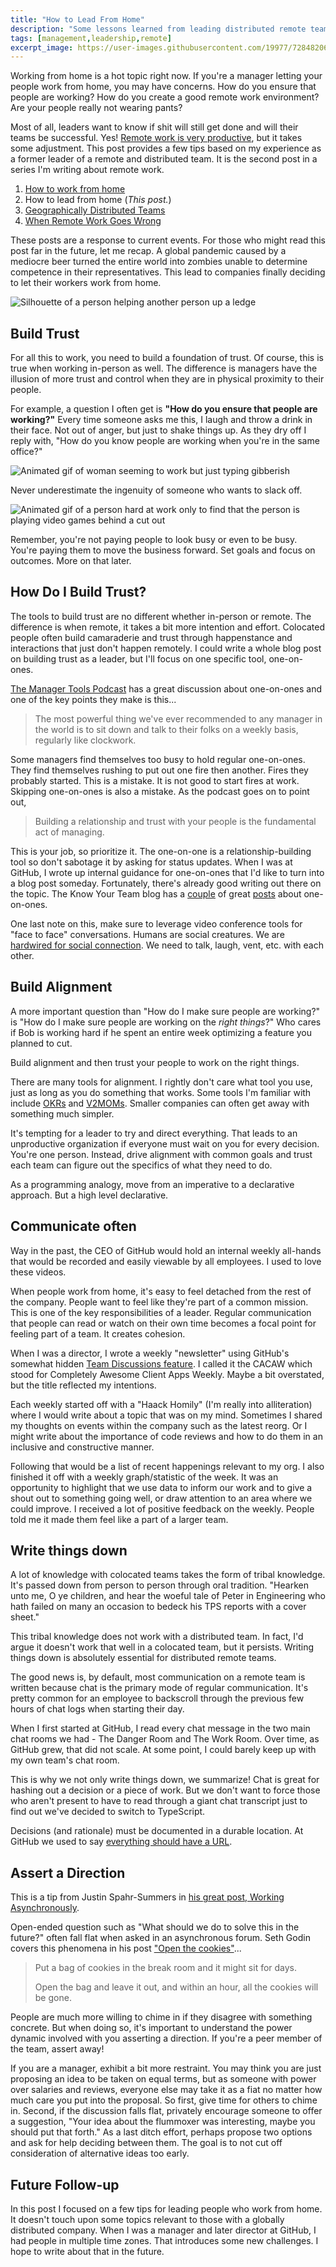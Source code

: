 ```yaml
---
title: "How to Lead From Home"
description: "Some lessons learned from leading distributed remote teams from the comfort of my home."
tags: [management,leadership,remote]
excerpt_image: https://user-images.githubusercontent.com/19977/72848206-f4331b00-3c58-11ea-80f9-9ca3d5ebf2e1.jpg
---
```


Working from home is a hot topic right now. If you're a manager letting your people work from home, you may have concerns. How do you ensure that people are working? How do you create a good remote work environment? Are your people really not wearing pants?

Most of all, leaders want to know if shit will still get done and will their teams be successful. Yes! [Remote work is very productive](https://www.businessnewsdaily.com/15259-working-from-home-more-productive.html), but it takes some adjustment. This post provides a few tips based on my experience as a former leader of a remote and distributed team. It is the second post in a series I'm writing about remote work.

1. [How to work from home](https://haacked.com/archive/2020/03/03/how-to-work-from-home/)
2. How to lead from home (_This post._)
3. [Geographically Distributed Teams](https://haacked.com/archive/2020/03/09/geographically-distributed-teams/)
4. [When Remote Work Goes Wrong](https://haacked.com/archive/2020/03/11/when-remote-work-goes-wrong/)

These posts are a response to current events. For those who might read this post far in the future, let me recap. A global pandemic caused by a mediocre beer turned the entire world into zombies unable to determine competence in their representatives. This lead to companies finally deciding to let their workers work from home.

![Silhouette of a person helping another person up a ledge](https://user-images.githubusercontent.com/19977/72848206-f4331b00-3c58-11ea-80f9-9ca3d5ebf2e1.jpg)

## Build Trust

For all this to work, you need to build a foundation of trust. Of course, this is true when working in-person as well. The difference is managers have the illusion of more trust and control when they are in physical proximity to their people.

For example, a question I often get is __"How do you ensure that people are working?"__ Every time someone asks me this, I laugh and throw a drink in their face. Not out of anger, but just to shake things up. As they dry off I reply with, "How do you know people are working when you're in the same office?"

![Animated gif of woman seeming to work but just typing gibberish](https://media0.giphy.com/media/LGWYfM9Dd7Kuc/giphy.gif?cid=790b76115d8e968f31dd06c6f7a37c43cd813e7b55dfc02f&rid=giphy.gif)

Never underestimate the ingenuity of someone who wants to slack off.

![Animated gif of a person hard at work only to find that the person is playing video games behind a cut out](https://user-images.githubusercontent.com/19977/75921285-b9a2cd80-5e15-11ea-81bf-9081c2d57a5e.gif)

Remember, you're not paying people to look busy or even to be busy. You're paying them to move the business forward. Set goals and focus on outcomes. More on that later.

## How Do I Build Trust?

The tools to build trust are no different whether in-person or remote. The difference is when remote, it takes a bit more intention and effort. Colocated people often build camaraderie and trust through happenstance and interactions that just don't happen remotely. I could write a whole blog post on building trust as a leader, but I'll focus on one specific tool, one-on-ones.

[The Manager Tools Podcast](https://www.manager-tools.com/2005/07/the-single-most-effective-management-tool-part-1) has a great discussion about one-on-ones and one of the key points they make is this...

> The most powerful thing we've ever recommended to any manager in the world is to sit down and talk to their folks on a weekly basis, regularly like clockwork.

Some managers find themselves too busy to hold regular one-on-ones. They find themselves rushing to put out one fire then another. Fires they probably started. This is a mistake. It is not good to start fires at work. Skipping one-on-ones is also a mistake. As the podcast goes on to point out,

> Building a relationship and trust with your people is the fundamental act of managing.

This is your job, so prioritize it. The one-on-one is a relationship-building tool so don't sabotage it by asking for status updates. When I was at GitHub, I wrote up internal guidance for one-on-ones that I'd like to turn into a blog post someday. Fortunately, there's already good writing out there on the topic. The Know Your Team blog has a [couple](https://knowyourteam.com/blog/2017/12/01/how-to-have-an-honest-one-on-one-meeting-with-an-employee/) of great [posts](https://knowyourteam.com/blog/2019/10/10/the-5-mistakes-youre-making-in-your-one-on-one-meetings-with-direct-reports/) about one-on-ones.

One last note on this, make sure to leverage video conference tools for "face to face" conversations. Humans are social creatures. We are [hardwired for social connection](https://www.scientificamerican.com/article/why-we-are-wired-to-connect/). We need to talk, laugh, vent, etc. with each other.

## Build Alignment

A more important question than "How do I make sure people are working?" is "How do I make sure people are working on the _right things_?" Who cares if Bob is working hard if he spent an entire week optimizing a feature you planned to cut.

Build alignment and then trust your people to work on the right things.

There are many tools for alignment. I rightly don't care what tool you use, just as long as you do something that works. Some tools I'm familiar with include [OKRs](https://medium.com/startup-tools/okrs-5afdc298bc28) and [V2MOMs](https://www.salesforce.com/blog/2013/04/how-to-create-alignment-within-your-company.html). Smaller companies can often get away with something much simpler.

It's tempting for a leader to try and direct everything. That leads to an unproductive organization if everyone must wait on you for every decision. You're one person. Instead, drive alignment with common goals and trust each team can figure out the specifics of what they need to do.

As a programming analogy, move from an imperative to a declarative approach. But a high level declarative.

## Communicate often

Way in the past, the CEO of GitHub would hold an internal weekly all-hands that would be recorded and easily viewable by all employees. I used to love these videos.

When people work from home, it's easy to feel detached from the rest of the company. People want to feel like they're part of a common mission. This is one of the key responsibilities of a leader. Regular communication that people can read or watch on their own time becomes a focal point for feeling part of a team. It creates cohesion.

When I was a director, I wrote a weekly "newsletter" using GitHub's somewhat hidden [Team Discussions feature](https://blog.github.com/2017-11-20-introducing-team-discussions/). I called it the CACAW which stood for Completely Awesome Client Apps Weekly. Maybe a bit overstated, but the title reflected my intentions.

Each weekly started off with a "Haack Homily" (I'm really into alliteration) where I would write about a topic that was on my mind. Sometimes I shared my thoughts on events within the company such as the latest reorg. Or I might write about the importance of code reviews and how to do them in an inclusive and constructive manner.

Following that would be a list of recent happenings relevant to my org. I also finished it off with a weekly graph/statistic of the week. It was an opportunity to highlight that we use data to inform our work and to give a shout out to something going well, or draw attention to an area where we could improve. I received a lot of positive feedback on the weekly. People told me it made them feel like a part of a larger team.

## Write things down

A lot of knowledge with colocated teams takes the form of tribal knowledge. It's passed down from person to person through oral tradition. "Hearken unto me, O ye children, and hear the woeful tale of Peter in Engineering who hath failed on many an occasion to bedeck his TPS reports with a cover sheet."

This tribal knowledge does not work with a distributed team. In fact, I'd argue it doesn't work that well in a colocated team, but it persists. Writing things down is absolutely essential for distributed remote teams.

The good news is, by default, most communication on a remote team is written because chat is the primary mode of regular communication. It's pretty common for an employee to backscroll through the previous few hours of chat logs when starting their day.

When I first started at GitHub, I read every chat message in the two main chat rooms we had - The Danger Room and The Work Room. Over time, as GitHub grew, that did not scale. At some point, I could barely keep up with my own team's chat room.

This is why we not only write things down, we summarize! Chat is great for hashing out a decision or a piece of work. But we don't want to force those who aren't present to have to read through a giant chat transcript just to find out we've decided to switch to TypeScript.

Decisions (and rationale) must be documented in a durable location. At GitHub we used to say [everything should have a URL](https://ben.balter.com/2015/11/12/why-urls/).

## Assert a Direction

This is a tip from Justin Spahr-Summers in [his great post, Working Asynchronously](https://medium.com/@jspahrsummers/working-asynchronously-c4f4acd289ac).

Open-ended question such as "What should we do to solve this in the future?" often fall flat when asked in an asynchronous forum. Seth Godin covers this phenomena in his post ["Open the cookies"](https://seths.blog/2019/10/open-the-cookies/)...

> Put a bag of cookies in the break room and it might sit for days.
>
> Open the bag and leave it out, and within an hour, all the cookies will be gone.

People are much more willing to chime in if they disagree with something concrete. But when doing so, it's important to understand the power dynamic involved with you asserting a direction. If you're a peer member of the team, assert away!

If you are a manager, exhibit a bit more restraint. You may think you are just proposing an idea to be taken on equal terms, but as someone with power over salaries and reviews, everyone else may take it as a fiat no matter how much care you put into the proposal. So first, give time for others to chime in. Second, if the discussion falls flat, privately encourage someone to offer a suggestion, "Your idea about the flummoxer was interesting, maybe you should put that forth." As a last ditch effort, perhaps propose two options and ask for help deciding between them. The goal is to not cut off consideration of alternative ideas too early.

## Future Follow-up

In this post I focused on a few tips for leading people who work from home. It doesn't touch upon some topics relevant to those with a globally distributed company. When I was a manager and later director at GitHub, I had people in multiple time zones. That introduces some new challenges. I hope to write about that in the future.
